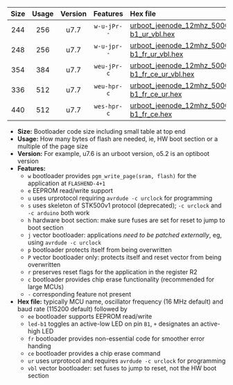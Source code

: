 |Size|Usage|Version|Features|Hex file|
|:-:|:-:|:-:|:-:|:--|
|244|256|u7.7|`w-u-jPr--`|[urboot_jeenode_12mhz_500000bps_led-b1_ur_vbl.hex](https://raw.githubusercontent.com/stefanrueger/urboot.hex/main/boards/jeenode/fcpu_12mhz/500000_bps/urboot_jeenode_12mhz_500000bps_led-b1_ur_vbl.hex)|
|248|256|u7.7|`w-u-jpr--`|[urboot_jeenode_12mhz_500000bps_led-b1_fr_ur_vbl.hex](https://raw.githubusercontent.com/stefanrueger/urboot.hex/main/boards/jeenode/fcpu_12mhz/500000_bps/urboot_jeenode_12mhz_500000bps_led-b1_fr_ur_vbl.hex)|
|354|384|u7.7|`weu-jPr-c`|[urboot_jeenode_12mhz_500000bps_ee_led-b1_fr_ce_ur_vbl.hex](https://raw.githubusercontent.com/stefanrueger/urboot.hex/main/boards/jeenode/fcpu_12mhz/500000_bps/urboot_jeenode_12mhz_500000bps_ee_led-b1_fr_ce_ur_vbl.hex)|
|336|512|u7.7|`weu-hpr-c`|[urboot_jeenode_12mhz_500000bps_ee_led-b1_fr_ce_ur.hex](https://raw.githubusercontent.com/stefanrueger/urboot.hex/main/boards/jeenode/fcpu_12mhz/500000_bps/urboot_jeenode_12mhz_500000bps_ee_led-b1_fr_ce_ur.hex)|
|440|512|u7.7|`wes-hpr-c`|[urboot_jeenode_12mhz_500000bps_ee_led-b1_fr_ce.hex](https://raw.githubusercontent.com/stefanrueger/urboot.hex/main/boards/jeenode/fcpu_12mhz/500000_bps/urboot_jeenode_12mhz_500000bps_ee_led-b1_fr_ce.hex)|

- **Size:** Bootloader code size including small table at top end
- **Usage:** How many bytes of flash are needed, ie, HW boot section or a multiple of the page size
- **Version:** For example, u7.6 is an urboot version, o5.2 is an optiboot version
- **Features:**
  + `w` bootloader provides `pgm_write_page(sram, flash)` for the application at `FLASHEND-4+1`
  + `e` EEPROM read/write support
  + `u` uses urprotocol requiring `avrdude -c urclock` for programming
  + `s` uses skeleton of STK500v1 protocol (deprecated); `-c urclock` and `-c arduino` both work
  + `h` hardware boot section: make sure fuses are set for reset to jump to boot section
  + `j` vector bootloader: applications *need to be patched externally*, eg, using `avrdude -c urclock`
  + `p` bootloader protects itself from being overwritten
  + `P` vector bootloader only: protects itself and reset vector from being overwritten
  + `r` preserves reset flags for the application in the register R2
  + `c` bootloader provides chip erase functionality (recommended for large MCUs)
  + `-` corresponding feature not present
- **Hex file:** typically MCU name, oscillator frequency (16 MHz default) and baud rate (115200 default) followed by
  + `ee` bootloader supports EEPROM read/write
  + `led-b1` toggles an active-low LED on pin `B1`, `+` designates an active-high LED
  + `fr` bootloader provides non-essential code for smoother error handing
  + `ce` bootloader provides a chip erase command
  + `ur` uses urprotocol and requires `avrdude -c urclock` for programming
  + `vbl` vector bootloader: set fuses to jump to reset, not the HW boot section
